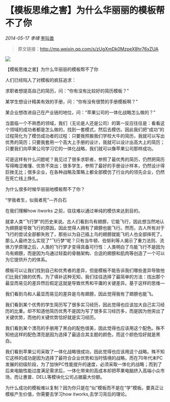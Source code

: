 # 【模板思维之害】为什么华丽丽的模板帮不了你

*2014-05-17* *李靖* [李叫兽](https://mp.weixin.qq.com/s?__biz=MzA5NTMxOTczOA==&mid=200110742&idx=1&sn=0e8838adcf88bdaa3003976b90d09cd4&scene=21&key=f001b101bcd9dcb684261e5067a72296227cda2019523bfcad8b7cbbab342876d879f51c6ad096be5341eecb474fa0975bd0210a22189266e624016f3a5966ffee0a72c650a1270b646a4dae987b1503&ascene=7&uin=MjQwNzMxODYwNQ%3D%3D&devicetype=Windows+8&version=6203005d&pass_ticket=xOhI1VQDG%2FzwbhWgqYvgjLhswwNIUGjt8DUL4fp00EDxCVadhAwYny0MJ9B2H%2Fmr&winzoom=1.125##)

> 原文链接：http://mp.weixin.qq.com/s/zUgXmDk0MzpeX8hr76xZUA

![](./_image/2017-02-13-18-21-32.jpg)


【模板思维之害】为什么华丽丽的模板帮不了你

人们已经陷入了对模板的疯狂追求：

求职者想提高自己的简历，问：“你有没有比较好的简历模板？”

某学生想设计精美有效的手册，问：“你有没有很赞的手册模板啊？”

某企业想改进自己在产业链的地位，问：“苹果公司的一体化战略怎么做的？”

当面临一个不熟悉的领域，我们（无论是人还是公司）的第一反应往往是：看看这个领域的成功者都是怎么做的，找到一套模式，然后去模仿。因此我们把“成功”的过程简化为了模仿成功者的过程：只要我照搬我们学校大牛的简历，我就可以写出优秀的简历；只要我套用一个高大上手册的设计，我就可以设计出高大上的简历；只要我们向苹果公司学习它的一体化战略，我们就可以像苹果公司那样成功。

可是这样有什么问题呢？我见过了很多求职者，参照了最优秀的简历，仍然把简历写得晦涩难懂、优势不突出；很多学生，参照了最好的手册设计样本，仍然设计得巨挫无比；很多企业，在各种战略及策略上都全部模仿了行业内的领先企业，仍然在死亡线上挣扎。

为什么很多时候华丽丽地模板帮不了你？

“学我者生，似我者死”—齐白石

在我们理解how itworks 之前，往往难以通过单纯的模仿来达到目的。

就拿人类“飞行梦”的历史来说。古人们看到鸟有翅膀，它能飞行，因此想当然地认为翅膀是导致飞行的原因，因此觉得人拥有了翅膀也能飞行。然而，古人所有对于飞行的尝试全部都失败了，那些以为自己插上鸟的翅膀就能飞的人也全部摔死了。那么人最终怎么实现了“飞行梦”呢？只有当牛顿、伯努利等人揭示了重力法则、流体力学原理之后，人类的飞行梦才变得具备可行性：人类明白了鸟能飞行不是因为鸟有翅膀，而是因为鸟通过轻盈的骨骼架构、合适的翅膀和肌肉等创造了一个可以为它提供升力的体系。

模板可以让我们找到自己和优秀者的差异，但是模板不能告诉我们哪些差异导致他们比我们做的优秀。为了填补这种无知，我们往往选择了最简单的方法：找出那个最显而易见的差异然后假定这就是导致优秀和平庸的关键差异。基于这样的思维—

我们看到鸟和人最显而易见的差异是鸟有翅膀，因此觉得我有了翅膀也能飞。

我们看到某个优秀的学生简历写了很多实习经历，因此觉得也应该加大自己实习经历的比重。却不知道他简历优秀不是因为写了很多实习经历多，而是因为他突出了关键优势，而他的关键优势恰好就是实习经历。

我们看到某个漂亮的手册用了黑白的配色很美，因此觉得也应该用这个配色。殊不知他这样的配色漂亮是因为选择了最适合其主题的颜色，而这个颜色恰好就是黑白。

我们看到苹果公司采取了一体化战略很成功，因此觉得也应该用这个战略。殊不知它这样的成功是因为选择了最符合企业优势和当时情境的战略，而在70年代末PC发展的初级阶段，为了加快PC性能提升的速度，必须采取一体化的战略；而到了后来电脑性能过度满足需求后，一体化带来的高成本却把苹果电脑挤入高端小众市场，而让惠普、DELL等模块化公司占据最大份额。

为什么成功的模板难以复制？因为你只是在“似”模板而不是在“学”模板。要真正让模板产生价值，你需要去学习how itworks,去学习背后的理论。
